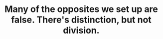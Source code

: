 ---
title: Many of the opposites we set up are false. There's distinction, but not division.
tags: TMWT opposites 
thewholeopposites: true
thewholeoppositesorder: 3
nondualpractice: true
---